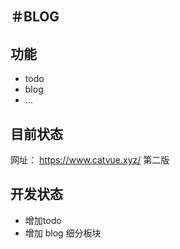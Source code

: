 ＃BLOG
--
## 功能
  - todo
  - blog 
  - ...
## 目前状态
   网址： https://www.catvue.xyz/ 第二版
   
## 开发状态
  - 增加todo 
  - 增加 blog 细分板块
  
